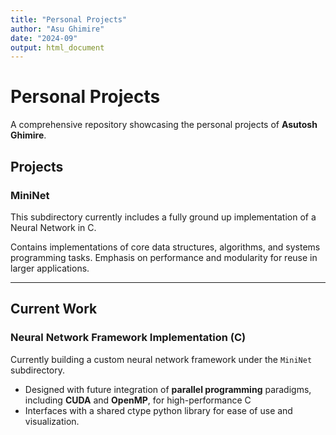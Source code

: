 ```yaml
---
title: "Personal Projects"
author: "Asu Ghimire"
date: "2024-09"
output: html_document
---
```


# Personal Projects  
A comprehensive repository showcasing the personal projects of **Asutosh Ghimire**.  


## Projects  

### MiniNet

This subdirectory currently includes a fully ground up implementation of a Neural Network in C.

Contains implementations of core data structures, algorithms, and systems programming tasks. Emphasis on performance and modularity for reuse in larger applications. 

---

## Current Work  
### Neural Network Framework Implementation (C)  
Currently building a custom neural network framework under the `MiniNet` subdirectory.  
- Designed with future integration of **parallel programming** paradigms, including **CUDA** and **OpenMP**, for high-performance C
- Interfaces with a shared ctype python library for ease of use and visualization.
